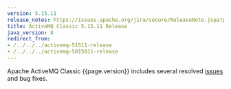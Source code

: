 ```yaml
---
version: 5.15.11
release_notes: https://issues.apache.org/jira/secure/ReleaseNote.jspa?projectId=12311210&version=12345958
title: ActiveMQ Classic 5.15.11 Release
java_version: 8
redirect_from:
- /../../../activemq-51511-release
- /../../../activemq-5015011-release
---
```

Apache ActiveMQ Classic {{page.version}} includes several resolved [issues]({{page.release_notes}}) and bug fixes.
